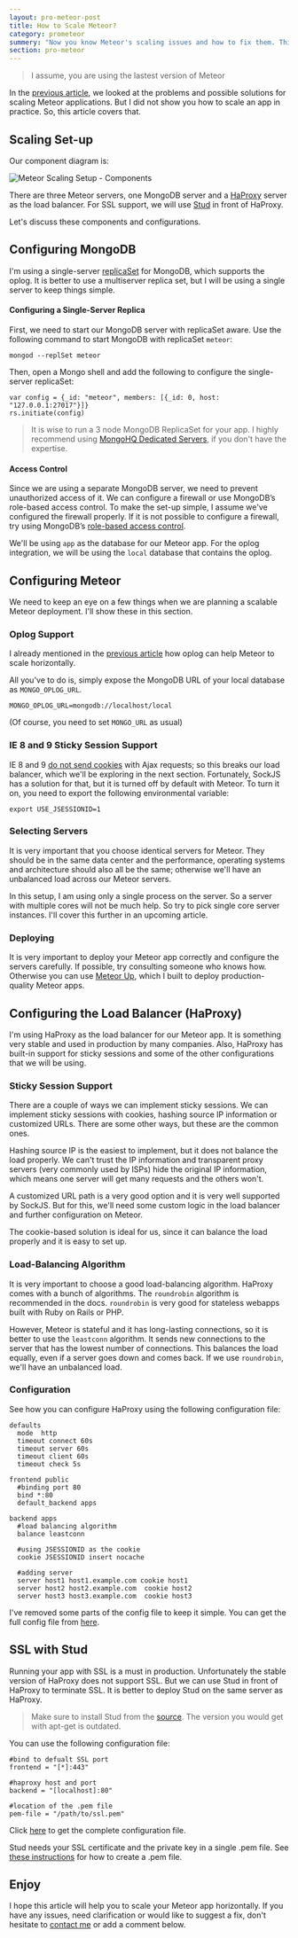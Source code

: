```yaml
---
layout: pro-meteor-post
title: How to Scale Meteor?
category: prometeor
summery: "Now you know Meteor's scaling issues and how to fix them. This article shows you how scale a meteor app in practice, using what you've learn previously."
section: pro-meteor
---
```


> I assume, you are using the lastest version of Meteor

In the [previous article](http://meteorhacks.com/does-meteor-scale.html), we looked at the problems and possible solutions for scaling Meteor applications. But I did not show you how to scale an app in practice. So, this article covers that. 

## Scaling Set-up

Our component diagram is:

![Meteor Scaling Setup - Components](https://i.cloudup.com/lfFVzGvSWg.png)

There are three Meteor servers, one MongoDB server and a [HaProxy](http://haproxy.1wt.eu/) server as the load balancer. For SSL support, we will use [Stud](https://github.com/bumptech/stud) in front of HaProxy. 

Let's discuss these components and configurations. 

## Configuring MongoDB

I'm using a single-server [replicaSet](http://docs.mongodb.org/manual/replication/) for MongoDB, which supports the oplog. It is better to use a multiserver replica set, but I will be using a single server to keep things simple. 

#### Configuring a Single-Server Replica 

First, we need to start our MongoDB server with replicaSet aware. Use the following command to start MongoDB with replicaSet `meteor`:

    mongod --replSet meteor

Then, open a Mongo shell and add the following to configure the single-server replicaSet:

    var config = {_id: "meteor", members: [{_id: 0, host: "127.0.0.1:27017"}]}
    rs.initiate(config)

> It is wise to run a 3 node MongoDB ReplicaSet for your app. I highly recommend using [MongoHQ Dedicated Servers](http://www.mongohq.com/pricing/dedicated), if you don't have the expertise.

#### Access Control
Since we are using a separate MongoDB server, we need to prevent unauthorized access of it. We can configure a firewall or use MongoDB’s role-based access control. To make the set-up simple, I assume we've configured the firewall properly. If it is not possible to configure a firewall, try using MongoDB’s [role-based access control](http://docs.mongodb.org/manual/reference/user-privileges/).

We'll be using `app` as the database for our Meteor app. For the oplog integration, we will be using the `local` database that contains the oplog.

## Configuring Meteor 

We need to keep an eye on a few things when we are planning a scalable Meteor deployment. I'll show these in this section.

### Oplog Support

I already mentioned in the [previous article](http://meteorhacks.com/does-meteor-scale.html#meteor_with_mongodb_oplog) how oplog can help Meteor to scale horizontally. 

All you've to do is, simply expose the MongoDB URL of your local database as `MONGO_OPLOG_URL`.

    MONGO_OPLOG_URL=mongodb://localhost/local

(Of course, you need to set `MONGO_URL` as usual)

### IE 8 and 9 Sticky Session Support

IE 8 and 9 [do not send cookies](http://stackoverflow.com/questions/483445/ie8-doesnt-pass-session-cookie-for-ajax-request) with Ajax requests; so this breaks our load balancer, which we'll be exploring in the next section. Fortunately, SockJS has a solution for that, but it is turned off by default with Meteor. To turn it on, you need to export the following environmental variable:

    export USE_JSESSIONID=1

### Selecting Servers

It is very important that you choose identical servers for Meteor. They should be in the same data center and the performance, operating systems and architecture should also all be the same; otherwise we'll have an unbalanced load across our Meteor servers.

In this setup, I am using only a single process on the server. So a server with multiple cores will not be much help. So try to pick single core server instances. I'll cover this further in an upcoming article.

### Deploying

It is very important to deploy your Meteor app correctly and configure the servers carefully. If possible, try consulting someone who knows how. Otherwise you can use [Meteor Up](https://github.com/arunoda/meteor-up), which I built to deploy production-quality Meteor apps.

## Configuring the Load Balancer (HaProxy)

I'm using HaProxy as the load balancer for our Meteor app. It is something very stable and used in production by many companies. Also, HaProxy has built-in support for sticky sessions and some of the other configurations that we will be using.

### Sticky Session Support

There are a couple of ways we can implement sticky sessions. We can implement sticky sessions with cookies, hashing source IP information or customized URLs. There are some other ways, but these are the common ones.

Hashing source IP is the easiest to implement, but it does not balance the load properly. We can't trust the IP information and transparent proxy servers (very commonly used by ISPs) hide the original IP information, which means one server will get many requests and the others won't.

A customized URL path is a very good option and it is very well supported by SockJS. But for this, we'll need some custom logic in the load balancer and further configuration on Meteor.

The cookie-based solution is ideal for us, since it can balance the load properly and it is easy to set up. 

### Load-Balancing Algorithm

It is very important to choose a good load-balancing algorithm. HaProxy comes with a bunch of algorithms. The `roundrobin` algorithm is recommended in the docs. `roundrobin` is very good for stateless webapps built with Ruby on Rails or PHP. 

However, Meteor is stateful and it has long-lasting connections, so it is better to use the `leastconn` algorithm. It sends new connections to the server that has the lowest number of connections. This balances the load equally, even if a server goes down and comes back. If we use `roundrobin`, we'll have an unbalanced load.

### Configuration

See how you can configure HaProxy using the following configuration file:

    defaults
      mode  http
      timeout connect 60s
      timeout server 60s
      timeout client 60s
      timeout check 5s

    frontend public
      #binding port 80
      bind *:80
      default_backend apps

    backend apps
      #load balancing algorithm
      balance leastconn

      #using JSESSIONID as the cookie
      cookie JSESSIONID insert nocache

      #adding server
      server host1 host1.example.com cookie host1
      server host2 host2.example.com  cookie host2
      server host3 host3.example.com  cookie host3

I've removed some parts of the config file to keep it simple. You can get the full config file from [here](https://gist.github.com/arunoda/a35f69f8b7a385d06a8d).

## SSL with Stud

Running your app with SSL is a must in production. Unfortunately the stable version of HaProxy does not support SSL. But we can use Stud in front of HaProxy to terminate SSL. It is better to deploy Stud on the same server as HaProxy.

> Make sure to install Stud from the [source](https://github.com/bumptech/stud). The version you would get with apt-get is outdated. 

You can use the following configuration file:

    #bind to defualt SSL port
    frontend = "[*]:443"

    #haproxy host and port
    backend = "[localhost]:80"

    #location of the .pem file
    pem-file = "/path/to/ssl.pem"

Click [here](https://gist.github.com/arunoda/4c6f5715b826d4bd5317) to get the complete configuration file.

Stud needs your SSL certificate and the private key in a single .pem file. See [these instructions](http://blog.alexnj.com/configuring-a-positivessl-certificate-with-stud.html) for how to create a .pem file.

## Enjoy

I hope this article will help you to scale your Meteor app horizontally. If you have any issues, need clarification or would like to suggest a fix, don't hesitate to [contact me](https://twitter.com/arunoda) or add a comment below.
